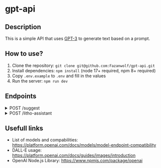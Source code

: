 # gpt-api

## Description

This is a simple API that uses [GPT-3](https://platform.openai.com/docs/api-reference) to generate text based on a prompt.

## How to use?

1. Clone the repository: `git clone git@github.com:Fazanwolf/gpt-api.git`
2. Install dependencies: `npm install` (node 17+ required, npm 8+ required)
3. Copy `.env.example` to `.env` and fill in the values
4. Run the server: `npm run dev`

## Endpoints

<details><summary>POST /suggest</summary><blockquote>

Endpoint to get suggestions from a prompt.

<details><summary>Body example</summary>

```json
{
"model": "One models from the list", // optional, default: gpt-3.5-turbo
"prompt": "Your prompt input"
}
```

</details>

<details><summary>Response example</summary>

```json
{
  "output": "Your output response"
}
```

</details>

<details><summary>Error codes</summary>

- 400: Bad request

</details>
</blockquote></details>

<details><summary>POST /litho-assistant</summary><blockquote>

Endpoint to get information about a stone in lithotherapy.

<details><summary>Body example</summary>

```json
{
  "stoneName": "Name of your stone",
  "nbOfWords": "Number of words wanted in the response", // optional, default: 100
  "type": "Type of information wanted" // optional, default: "general" (can be "general", "description", "chakra", "...")
}
```

</details>

<details><summary>Response example</summary>

```json
{
  "output": "Your output response"
}
```

</details>

<details><summary>Error codes</summary>

- 400: Bad request

</details>
</blockquote></details>


## Usefull links

- List of models and compabilities: https://platform.openai.com/docs/models/model-endpoint-compatibility
- DALL-E usage: https://platform.openai.com/docs/guides/images/introduction
- OpenAI Node.js Library: https://www.npmjs.com/package/openai